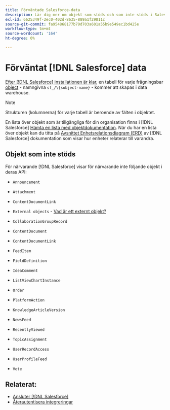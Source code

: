 ```yaml
---
title: Förväntade Salesforce-data
description: Lär dig mer om objekt som stöds och som inte stöds i Salesforce-data.
exl-id: 6625349f-2ec0-402d-8635-889a1f29811c
source-git-commit: fa954868177b79d703a601a55b9e549ec1bd425e
workflow-type: tm+mt
source-wordcount: '164'
ht-degree: 0%

---
```


# Förväntat [!DNL Salesforce] data

[Efter [!DNL Salesforce] installationen är klar](../integrations/salesforce.md), en tabell för varje frågningsbar [object](https://developer.salesforce.com/docs/atlas.en-us.api.meta/api/sforce_api_objects_concepts.htm) - namngivna `sf_/\{sobject-name}` - kommer att skapas i data warehouse.

>[!NOTE]
>
>Strukturen (kolumnerna) för varje tabell är beroende av fälten i objektet.

En lista över objekt som är tillgängliga för din organisation finns i [!DNL Salesforce] [Hämta en lista med objektdokumentation](https://developer.salesforce.com/docs/atlas.en-us.api_rest.meta/api_rest/dome_describeGlobal.htm). När du har en lista över objekt kan du titta på [Avsnittet Enhetsrelationsdiagram (ERD)](https://developer.salesforce.com/docs/atlas.en-us.object_reference.meta/object_reference/sforce_api_erd_knowledge.htm) av [!DNL Salesforce] dokumentation som visar hur enheter relaterar till varandra.

## Objekt som inte stöds

För närvarande [!DNL Salesforce] visar för närvarande inte följande objekt i deras API:

* `Announcement`
* `Attachment`
* `ContentDocumentLink`
* `External objects` - [Vad är ett externt objekt?](https://developer.salesforce.com/docs/atlas.en-us.api.meta/api/sforce_api_objects_external_objects.htm)
* `CollaborationGroupRecord`
* `ContentDocument`
* `ContentDocumentLink`
* `FeedItem`
* `FieldDefinition`
* `IdeaComment`
* `ListViewChartInstance`
* `Order`
* `PlatformAction`

* `KnowledgeArticleVersion`
* `NewsFeed`
* `RecentlyViewed`
* `TopicAssignment`
* `UserRecordAccess`
* `UserProfileFeed`
* `Vote`

## Relaterat:

* [Ansluter [!DNL Salesforce]](../integrations/salesforce.md)
* [Återautentisera integreringar](https://experienceleague.adobe.com/docs/commerce-knowledge-base/kb/how-to/mbi-reauthenticating-integrations.html?lang=en)
